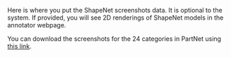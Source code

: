 Here is where you put the ShapeNet screenshots data. It is optional to the system. If provided, you will see 2D renderings of ShapeNet models in the annotator webpage.

You can download the screenshots for the 24 categories in PartNet using [this link](http://download.cs.stanford.edu/orion/partnet_dataset/screenshots.zip).
